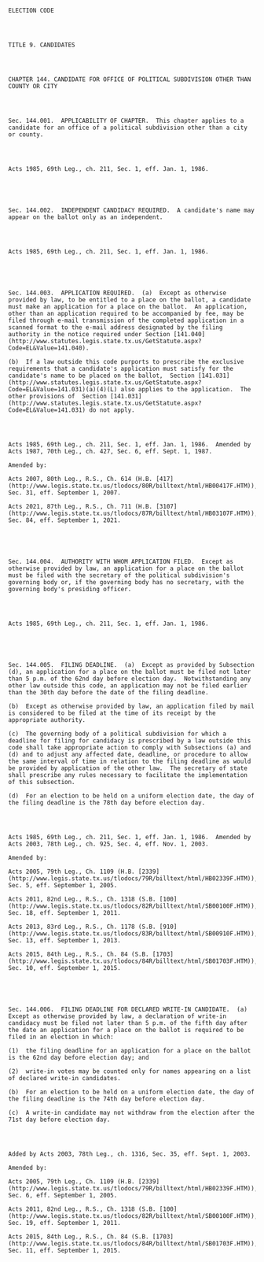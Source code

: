 ﻿
    
    
    	
    					
    
    
    ELECTION CODE
    
      
    
    
    TITLE 9. CANDIDATES
    
      
    
    
    CHAPTER 144. CANDIDATE FOR OFFICE OF POLITICAL SUBDIVISION OTHER THAN COUNTY OR CITY
    
      
    
    
    Sec. 144.001.  APPLICABILITY OF CHAPTER.  This chapter applies to a candidate for an office of a political subdivision other than a city or county.
    
    
    
    
    Acts 1985, 69th Leg., ch. 211, Sec. 1, eff. Jan. 1, 1986.
    
    
    
    
    
    Sec. 144.002.  INDEPENDENT CANDIDACY REQUIRED.  A candidate's name may appear on the ballot only as an independent.
    
    
    
    
    Acts 1985, 69th Leg., ch. 211, Sec. 1, eff. Jan. 1, 1986.
    
    
    
    
    
    Sec. 144.003.  APPLICATION REQUIRED.  (a)  Except as otherwise provided by law, to be entitled to a place on the ballot, a candidate must make an application for a place on the ballot.  An application, other than an application required to be accompanied by fee, may be filed through e-mail transmission of the completed application in a scanned format to the e-mail address designated by the filing authority in the notice required under Section [141.040](http://www.statutes.legis.state.tx.us/GetStatute.aspx?Code=EL&Value=141.040).
    
    (b)  If a law outside this code purports to prescribe the exclusive requirements that a candidate's application must satisfy for the candidate's name to be placed on the ballot,  Section [141.031](http://www.statutes.legis.state.tx.us/GetStatute.aspx?Code=EL&Value=141.031)(a)(4)(L) also applies to the application.  The other provisions of  Section [141.031](http://www.statutes.legis.state.tx.us/GetStatute.aspx?Code=EL&Value=141.031) do not apply.
    
    
    
    
    Acts 1985, 69th Leg., ch. 211, Sec. 1, eff. Jan. 1, 1986.  Amended by Acts 1987, 70th Leg., ch. 427, Sec. 6, eff. Sept. 1, 1987.
    
    Amended by: 
    
    Acts 2007, 80th Leg., R.S., Ch. 614 (H.B. [417](http://www.legis.state.tx.us/tlodocs/80R/billtext/html/HB00417F.HTM)), Sec. 31, eff. September 1, 2007.
    
    Acts 2021, 87th Leg., R.S., Ch. 711 (H.B. [3107](http://www.legis.state.tx.us/tlodocs/87R/billtext/html/HB03107F.HTM)), Sec. 84, eff. September 1, 2021.
    
    
    
    
    
    Sec. 144.004.  AUTHORITY WITH WHOM APPLICATION FILED.  Except as otherwise provided by law, an application for a place on the ballot must be filed with the secretary of the political subdivision's governing body or, if the governing body has no secretary, with the governing body's presiding officer.
    
    
    
    
    Acts 1985, 69th Leg., ch. 211, Sec. 1, eff. Jan. 1, 1986.
    
    
    
    
    
    Sec. 144.005.  FILING DEADLINE.  (a)  Except as provided by Subsection (d), an application for a place on the ballot must be filed not later than 5 p.m. of the 62nd day before election day.  Notwithstanding any other law outside this code, an application may not be filed earlier than the 30th day before the date of the filing deadline.
    
    (b)  Except as otherwise provided by law, an application filed by mail is considered to be filed at the time of its receipt by the appropriate authority.
    
    (c)  The governing body of a political subdivision for which a deadline for filing for candidacy is prescribed by a law outside this code shall take appropriate action to comply with Subsections (a) and (d) and to adjust any affected date, deadline, or procedure to allow the same interval of time in relation to the filing deadline as would be provided by application of the other law.  The secretary of state shall prescribe any rules necessary to facilitate the implementation of this subsection.
    
    (d)  For an election to be held on a uniform election date, the day of the filing deadline is the 78th day before election day.
    
    
    
    
    Acts 1985, 69th Leg., ch. 211, Sec. 1, eff. Jan. 1, 1986.  Amended by Acts 2003, 78th Leg., ch. 925, Sec. 4, eff. Nov. 1, 2003.
    
    Amended by: 
    
    Acts 2005, 79th Leg., Ch. 1109 (H.B. [2339](http://www.legis.state.tx.us/tlodocs/79R/billtext/html/HB02339F.HTM)), Sec. 5, eff. September 1, 2005.
    
    Acts 2011, 82nd Leg., R.S., Ch. 1318 (S.B. [100](http://www.legis.state.tx.us/tlodocs/82R/billtext/html/SB00100F.HTM)), Sec. 18, eff. September 1, 2011.
    
    Acts 2013, 83rd Leg., R.S., Ch. 1178 (S.B. [910](http://www.legis.state.tx.us/tlodocs/83R/billtext/html/SB00910F.HTM)), Sec. 13, eff. September 1, 2013.
    
    Acts 2015, 84th Leg., R.S., Ch. 84 (S.B. [1703](http://www.legis.state.tx.us/tlodocs/84R/billtext/html/SB01703F.HTM)), Sec. 10, eff. September 1, 2015.
    
    
    
    
    
    Sec. 144.006.  FILING DEADLINE FOR DECLARED WRITE-IN CANDIDATE.  (a)  Except as otherwise provided by law, a declaration of write-in candidacy must be filed not later than 5 p.m. of the fifth day after the date an application for a place on the ballot is required to be filed in an election in which:
    
    (1)  the filing deadline for an application for a place on the ballot is the 62nd day before election day; and
    
    (2)  write-in votes may be counted only for names appearing on a list of declared write-in candidates.
    
    (b)  For an election to be held on a uniform election date, the day of the filing deadline is the 74th day before election day.
    
    (c)  A write-in candidate may not withdraw from the election after the 71st day before election day.
    
    
    
    
    Added by Acts 2003, 78th Leg., ch. 1316, Sec. 35, eff. Sept. 1, 2003.
    
    Amended by: 
    
    Acts 2005, 79th Leg., Ch. 1109 (H.B. [2339](http://www.legis.state.tx.us/tlodocs/79R/billtext/html/HB02339F.HTM)), Sec. 6, eff. September 1, 2005.
    
    Acts 2011, 82nd Leg., R.S., Ch. 1318 (S.B. [100](http://www.legis.state.tx.us/tlodocs/82R/billtext/html/SB00100F.HTM)), Sec. 19, eff. September 1, 2011.
    
    Acts 2015, 84th Leg., R.S., Ch. 84 (S.B. [1703](http://www.legis.state.tx.us/tlodocs/84R/billtext/html/SB01703F.HTM)), Sec. 11, eff. September 1, 2015.
    
    
    
    
    				
